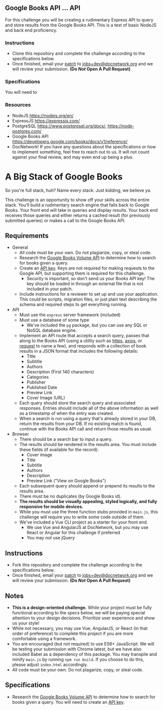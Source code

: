 ## Google Books API ... API

For this challenge you will be creating a rudimentary Express API to query and store results from
the Google Books API. This is a test of basic NodeJS and back end proficiency.

### Instructions
- Clone this repository and complete the challenge according to the specifications below.
- Once finished, email your
  [patch](https://robots.thoughtbot.com/send-a-patch-to-someone-using-git-format-patch) to
  jobs+dev@docnetwork.org and we will review your submission. **(Do _Not_ Open A Pull Request)**

### Specifications
 You will need to 



### Resources
- NodeJS https://nodejs.org/en/
- ExpressJS https://expressjs.com/
- PostgreSQL https://www.postgresql.org/docs/, https://node-postgres.com/
- Google Books API https://developers.google.com/books/docs/v1/reference/
- DocNetwork! If you have any questions about the specifications or how to implement something, feel free to reach out to us. It will not count against your final review, and may even end up being a plus.


# A Big Stack of Google Books

So you're full stack, huh? Name every stack. Just kidding, we believe ya.

This challenge is an opportunity to show off your skills across the entire stack. You'll build a
rudimentary search engine that falls back to Google Books. Your front end will take in queries and
display results. Your back end receives those queries and either returns a cached result (for
previously submitted queries) or makes a call to the Google Books API.


## Requirements
- General
  - All code must be your own. Do not plagiarize, copy, or steal code.
  - Research the [Google Books Volume
    API](https://developers.google.com/books/docs/v1/reference/volumes) to determine how to search
    for books given a query.
  - Create an [API key](https://developers.google.com/books/docs/v1/using#APIKey). Keys are not
    required for making requests to the Google API, but supporting them is required for this
    challenge.
    - Security is important, so don't send us your Books API key! The key should be loaded in
      through an external file that is not included in your patch.
  - Include instructions for a reviewer to set up and use your application. This could be scripts,
    migration files, or just plain text describing the schema and required steps to get everything
    running.
- API
  - Must use the `express` server framework (included)
  - Must use a database of some type
    - We've included the `pg` package, but you can use any SQL or NoSQL database engine.
  - Implement an API route that accepts a search query, passes that along to the Books API (using a
    utility such as [https](https://nodejs.org/api/https.html),
    [axios](https://www.npmjs.com/package/axios), or
    [request](https://www.npmjs.com/package/request) to name a few), and responds with a collection
    of book results in a JSON format that includes the following details:
    - Title
    - Subtitle
    - Authors
    - Description (First 140 characters)
    - Categories
    - Publisher
    - Published Date
    - Preview Link
    - Cover Image (URL)
  - Each query should store the search query and associated responses. Entries should include all of
    the above information as well as a timestamp of when the entry was created.
  - When a search is run using a query that's already stored in your DB, return the results from
    your DB. If no existing match is found, continue with the Books API call and return those
    results as usual.
- Browser
    - There should be a search bar to input a query.
    - The results should be rendered in the results area. You must include these fields (if available for the record):
      - Cover image
      - Title
      - Subtitle
      - Authors
      - Description
      - Preview Link ("View on Google Books")
  - Each subsequent query should append or prepend its results to the results area.
  - There must be no duplicates (by Google Books id).
  - **The results should be visually appealing, styled logically, and fully responsive for mobile devices.**
  - While you must use the three function stubs provided in `main.js`, this challenge will require
    you to write some code outside of them.
  - We've included a Vue CLI project as a starter for your front end.
    - We use Vue and AngularJS at DocNetwork, but you may use React or Angular for this challenge if preferred
    - You may _not_ use jQuery

## Instructions
- Fork this repository and complete the challenge according to the specifications below.
- Once finished, email your [patch](https://robots.thoughtbot.com/send-a-patch-to-someone-using-git-format-patch) to jobs+dev@docnetwork.org and we will review your submission. **(Do _Not_ Open A Pull Request)**

## Notes
- **This is a design-oriented challenge.** While your project must be fully functional according to the specs below, we will be paying special attention to your design decisions. Prioritize user experience and show us your style!
- While not necessary, you may use Vue, AngularJS, or React (in that order of preference) to complete this project if you are more comfortable using a framework.
- You are encouraged (but not required) to use ES6+ JavaScript. We will be testing your submission with Chrome latest, but we have also included Babel as a dependency of this package. You may transpile and minify `main.js` by running `npm run build`. If you choose to do this, please adjust `index.html` accordingly.
- All code must be your own. Do not plagarize, copy, or steal code.

## Specifications
- Research the [Google Books Volume API](https://developers.google.com/books/docs/v1/reference/volumes) to determine how to search for books given a query. You will need to create an [API key](https://developers.google.com/books/docs/v1/using#APIKey).

